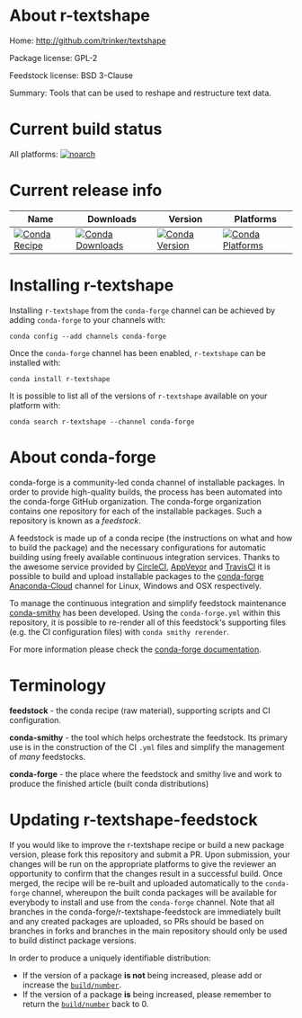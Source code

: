 About r-textshape
=================

Home: http://github.com/trinker/textshape

Package license: GPL-2

Feedstock license: BSD 3-Clause

Summary: Tools that can be used to reshape and restructure text data.



Current build status
====================

All platforms:
[![noarch](https://img.shields.io/circleci/project/github/conda-forge/r-textshape-feedstock/master.svg?label=noarch)](https://circleci.com/gh/conda-forge/r-textshape-feedstock)

Current release info
====================

| Name | Downloads | Version | Platforms |
| --- | --- | --- | --- |
| [![Conda Recipe](https://img.shields.io/badge/recipe-r--textshape-green.svg)](https://anaconda.org/conda-forge/r-textshape) | [![Conda Downloads](https://img.shields.io/conda/dn/conda-forge/r-textshape.svg)](https://anaconda.org/conda-forge/r-textshape) | [![Conda Version](https://img.shields.io/conda/vn/conda-forge/r-textshape.svg)](https://anaconda.org/conda-forge/r-textshape) | [![Conda Platforms](https://img.shields.io/conda/pn/conda-forge/r-textshape.svg)](https://anaconda.org/conda-forge/r-textshape) |

Installing r-textshape
======================

Installing `r-textshape` from the `conda-forge` channel can be achieved by adding `conda-forge` to your channels with:

```
conda config --add channels conda-forge
```

Once the `conda-forge` channel has been enabled, `r-textshape` can be installed with:

```
conda install r-textshape
```

It is possible to list all of the versions of `r-textshape` available on your platform with:

```
conda search r-textshape --channel conda-forge
```


About conda-forge
=================

conda-forge is a community-led conda channel of installable packages.
In order to provide high-quality builds, the process has been automated into the
conda-forge GitHub organization. The conda-forge organization contains one repository
for each of the installable packages. Such a repository is known as a *feedstock*.

A feedstock is made up of a conda recipe (the instructions on what and how to build
the package) and the necessary configurations for automatic building using freely
available continuous integration services. Thanks to the awesome service provided by
[CircleCI](https://circleci.com/), [AppVeyor](https://www.appveyor.com/)
and [TravisCI](https://travis-ci.org/) it is possible to build and upload installable
packages to the [conda-forge](https://anaconda.org/conda-forge)
[Anaconda-Cloud](https://anaconda.org/) channel for Linux, Windows and OSX respectively.

To manage the continuous integration and simplify feedstock maintenance
[conda-smithy](https://github.com/conda-forge/conda-smithy) has been developed.
Using the ``conda-forge.yml`` within this repository, it is possible to re-render all of
this feedstock's supporting files (e.g. the CI configuration files) with ``conda smithy rerender``.

For more information please check the [conda-forge documentation](https://conda-forge.org/docs/).

Terminology
===========

**feedstock** - the conda recipe (raw material), supporting scripts and CI configuration.

**conda-smithy** - the tool which helps orchestrate the feedstock.
                   Its primary use is in the construction of the CI ``.yml`` files
                   and simplify the management of *many* feedstocks.

**conda-forge** - the place where the feedstock and smithy live and work to
                  produce the finished article (built conda distributions)


Updating r-textshape-feedstock
==============================

If you would like to improve the r-textshape recipe or build a new
package version, please fork this repository and submit a PR. Upon submission,
your changes will be run on the appropriate platforms to give the reviewer an
opportunity to confirm that the changes result in a successful build. Once
merged, the recipe will be re-built and uploaded automatically to the
`conda-forge` channel, whereupon the built conda packages will be available for
everybody to install and use from the `conda-forge` channel.
Note that all branches in the conda-forge/r-textshape-feedstock are
immediately built and any created packages are uploaded, so PRs should be based
on branches in forks and branches in the main repository should only be used to
build distinct package versions.

In order to produce a uniquely identifiable distribution:
 * If the version of a package **is not** being increased, please add or increase
   the [``build/number``](https://conda.io/docs/user-guide/tasks/build-packages/define-metadata.html#build-number-and-string).
 * If the version of a package **is** being increased, please remember to return
   the [``build/number``](https://conda.io/docs/user-guide/tasks/build-packages/define-metadata.html#build-number-and-string)
   back to 0.
